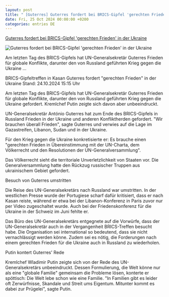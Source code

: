 ```yaml
---
layout: post
title: " [Guterres] Guterres fordert bei BRICS-Gipfel 'gerechten Frieden' in der Ukraine"
date: Fri, 25 Oct 2024 00:00:00 +0200
categories: entries DE
---
```

[Guterres fordert bei BRICS-Gipfel 'gerechten Frieden' in der Ukraine](https://www.tagesschau.de/ausland/asien/brics-guterres-100.html)

![Guterres fordert bei BRICS-Gipfel 'gerechten Frieden' in der Ukraine](https://images.tagesschau.de/image/1d20bc02-2ef3-4fff-bce4-ef00c07acc14/AAABkr6OIN4/AAABkZLhkrw/16x9-1280/guterres-312.jpg)

Am letzten Tag des BRICS-Gipfels hat UN-Generalsekretär Guterres Frieden für globale Konflikte, darunter den von Russland geführten Krieg gegen die Ukraine ...

BRICS-Gipfeltreffen in Kasan Guterres fordert "gerechten Frieden" in der Ukraine Stand: 24.10.2024 15:15 Uhr

Am letzten Tag des BRICS-Gipfels hat UN-Generalsekretär Guterres Frieden für globale Konflikte, darunter den von Russland geführten Krieg gegen die Ukraine gefordert. Kremlchef Putin zeigte sich davon aber unbeeindruckt.

UN-Generalsekretär António Guterres hat zum Ende des BRICS-Gipfels in Russland Frieden in der Ukraine und anderen Konfliktherden gefordert. "Wir brauchen überall Frieden", sagte Guterres und verwies auf die Lage im Gazastreifen, Libanon, Sudan und in der Ukraine.

Für den Krieg gegen die Ukraine konkretisierte er: Es brauche einen "gerechten Frieden in Übereinstimmung mit der UN-Charta, dem Völkerrecht und den Resolutionen der UN-Generalversammlung".

Das Völkerrecht sieht die territoriale Unverletzlichkeit von Staaten vor. Die Generalversammlung hatte den Rückzug russischer Truppen aus ukrainischem Gebiet gefordert.

Besuch von Guterres umstritten

Die Reise des UN-Generalsekretärs nach Russland war umstritten. In der westlichen Presse wurde der Portugiese scharf dafür kritisiert, dass er nach Kasan reiste, während er etwa bei der Libanon-Konferenz in Paris zuvor nur per Video zugeschaltet wurde. Auch bei der Friedenskonferenz für die Ukraine in der Schweiz im Juni fehlte er.

Das Büro des UN-Generalsekretärs entgegnete auf die Vorwürfe, dass der UN-Generalsekretär auch in der Vergangenheit BRICS-Treffen besucht habe. Die Organisation sei international so bedeutend, dass sie nicht vernachlässigt werden könne. Zudem sei es nötig, die Forderungen nach einem gerechten Frieden für die Ukraine auch in Russland zu wiederholen.

Putin kontert Guterres' Rede

Kremlchef Wladimir Putin zeigte sich von der Rede des UN-Generalsekretärs unbeeindruckt. Dessen Formulierung, die Welt könne nur als eine "globale Familie" gemeinsam die Probleme lösen, konterte er spöttisch: Die Welt lebe schon wie eine Familie. "In Familien gibt es leider oft Zerwürfnisse, Skandale und Streit ums Eigentum. Mitunter kommt es dabei zur Prügelei", sagte Putin.

